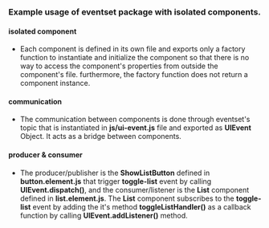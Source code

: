 ### Example usage of eventset package with isolated components.

#### isolated component
- Each component is defined in its own file and exports only a 
factory function to instantiate and initialize the component 
so that there is no way to access the component's properties 
from outside the component's file. furthermore, the factory function does not return a component instance.

#### communication
- The communication between components is done through eventset's topic
that is instantiated in **js/ui-event.js** file and exported as **UIEvent** Object.
It acts as a bridge between components.

#### producer & consumer
- The producer/publisher is the **ShowListButton** defined in **button.element.js** that trigger **toggle-list** event by calling **UIEvent.dispatch()**, 
and the consumer/listener is the **List** component defined in **list.element.js**.
The **List** component subscribes to the **toggle-list** event by 
adding the it's method **toggleListHandler()** as a callback function by calling **UIEvent.addListener()** method.

####